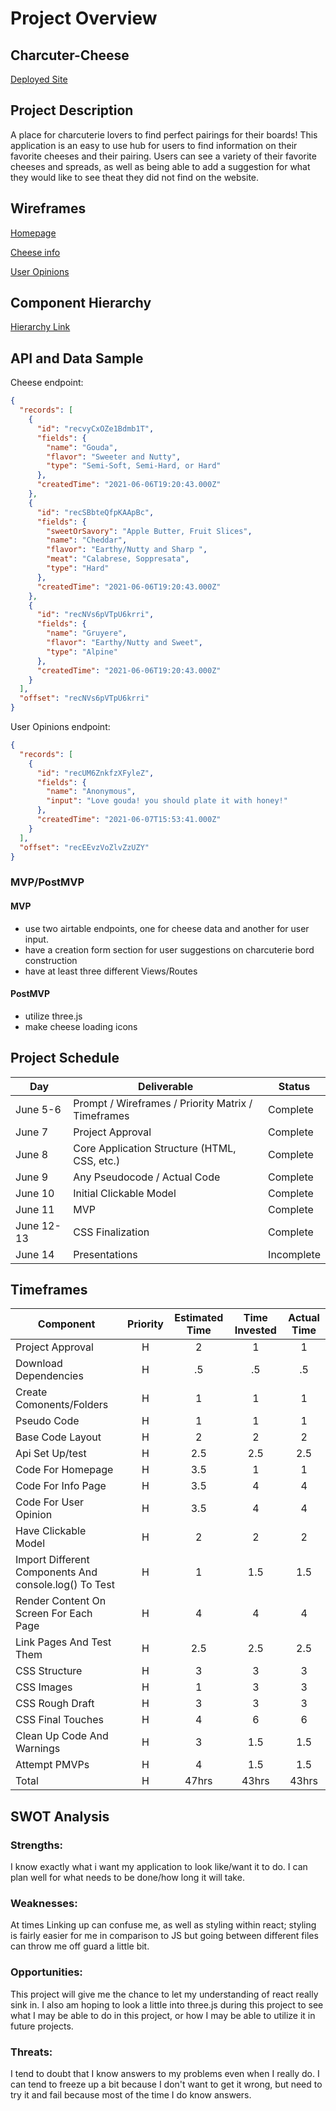 # Project Overview

## Charcuter-Cheese

[Deployed Site](https://60c775af8b47caced071629e--youthful-sinoussi-d88238.netlify.app/)

## Project Description

A place for charcuterie lovers to find perfect pairings for their boards! This application is an easy to use hub for users to find information on their favorite cheeses and their pairing. Users can see a variety of their favorite cheeses and spreads, as well as being able to add a suggestion for what they would like to see theat they did not find on the website.

## Wireframes

[Homepage](https://wireframe.cc/3MkkDx)

[Cheese info](https://wireframe.cc/3aq4xn)

[User Opinions](https://wireframe.cc/O7GnRl)

## Component Hierarchy

[Hierarchy Link](https://whimsical.com/4QYvqQwrg3rCWefq4NB7FW)

## API and Data Sample

Cheese endpoint:

```json
{
  "records": [
    {
      "id": "recvyCxOZe1Bdmb1T",
      "fields": {
        "name": "Gouda",
        "flavor": "Sweeter and Nutty",
        "type": "Semi-Soft, Semi-Hard, or Hard"
      },
      "createdTime": "2021-06-06T19:20:43.000Z"
    },
    {
      "id": "recSBbteQfpKAApBc",
      "fields": {
        "sweetOrSavory": "Apple Butter, Fruit Slices",
        "name": "Cheddar",
        "flavor": "Earthy/Nutty and Sharp ",
        "meat": "Calabrese, Soppresata",
        "type": "Hard"
      },
      "createdTime": "2021-06-06T19:20:43.000Z"
    },
    {
      "id": "recNVs6pVTpU6krri",
      "fields": {
        "name": "Gruyere",
        "flavor": "Earthy/Nutty and Sweet",
        "type": "Alpine"
      },
      "createdTime": "2021-06-06T19:20:43.000Z"
    }
  ],
  "offset": "recNVs6pVTpU6krri"
}
```

User Opinions endpoint:

```json
{
  "records": [
    {
      "id": "recUM6ZnkfzXFyleZ",
      "fields": {
        "name": "Anonymous",
        "input": "Love gouda! you should plate it with honey!"
      },
      "createdTime": "2021-06-07T15:53:41.000Z"
    }
  ],
  "offset": "recEEvzVoZlvZzUZY"
}
```

### MVP/PostMVP

#### MVP

- use two airtable endpoints, one for cheese data and another for user input.
- have a creation form section for user suggestions on charcuterie bord construction
- have at least three different Views/Routes

#### PostMVP

- utilize three.js
- make cheese loading icons

## Project Schedule

| Day        | Deliverable                                        | Status     |
| ---------- | -------------------------------------------------- | ---------- |
| June 5-6   | Prompt / Wireframes / Priority Matrix / Timeframes | Complete   |
| June 7     | Project Approval                                   | Complete   |
| June 8     | Core Application Structure (HTML, CSS, etc.)       | Complete   |
| June 9     | Any Pseudocode / Actual Code                       | Complete   |
| June 10    | Initial Clickable Model                            | Complete   |
| June 11    | MVP                                                | Complete   |
| June 12-13 | CSS Finalization                                   | Complete   |
| June 14    | Presentations                                      | Incomplete |

## Timeframes

| Component                                             | Priority | Estimated Time | Time Invested | Actual Time |
| ----------------------------------------------------- | :------: | :------------: | :-----------: | :---------: |
| Project Approval                                      |    H     |       2        |       1       |      1      |
| Download Dependencies                                 |    H     |       .5       |      .5       |     .5      |
| Create Comonents/Folders                              |    H     |       1        |       1       |      1      |
| Pseudo Code                                           |    H     |       1        |       1       |      1      |
| Base Code Layout                                      |    H     |       2        |       2       |      2      |
| Api Set Up/test                                       |    H     |      2.5       |      2.5      |     2.5     |
| Code For Homepage                                     |    H     |      3.5       |       1       |      1      |
| Code For Info Page                                    |    H     |      3.5       |       4       |      4      |
| Code For User Opinion                                 |    H     |      3.5       |       4       |      4      |
| Have Clickable Model                                  |    H     |       2        |       2       |      2      |
| Import Different Components And console.log() To Test |    H     |       1        |      1.5      |     1.5     |
| Render Content On Screen For Each Page                |    H     |       4        |       4       |      4      |
| Link Pages And Test Them                              |    H     |      2.5       |      2.5      |     2.5     |
| CSS Structure                                         |    H     |       3        |       3       |      3      |
| CSS Images                                            |    H     |       1        |       3       |      3      |
| CSS Rough Draft                                       |    H     |       3        |       3       |      3      |
| CSS Final Touches                                     |    H     |       4        |       6       |      6      |
| Clean Up Code And Warnings                            |    H     |       3        |      1.5      |     1.5     |
| Attempt PMVPs                                         |    H     |       4        |      1.5      |     1.5     |
| Total                                                 |    H     |     47hrs      |     43hrs     |    43hrs    |

## SWOT Analysis

### Strengths:

I know exactly what i want my application to look like/want it to do. I can plan well for what needs to be done/how long it will take.

### Weaknesses:

At times Linking up can confuse me, as well as styling within react; styling is fairly easier for me in comparison to JS but going between different files can throw me off guard a little bit.

### Opportunities:

This project will give me the chance to let my understanding of react really sink in. I also am hoping to look a little into three.js during this project to see what I may be able to do in this project, or how I may be able to utilize it in future projects.

### Threats:

I tend to doubt that I know answers to my problems even when I really do. I can tend to freeze up a bit because I don't want to get it wrong, but need to try it and fail because most of the time I do know answers.
